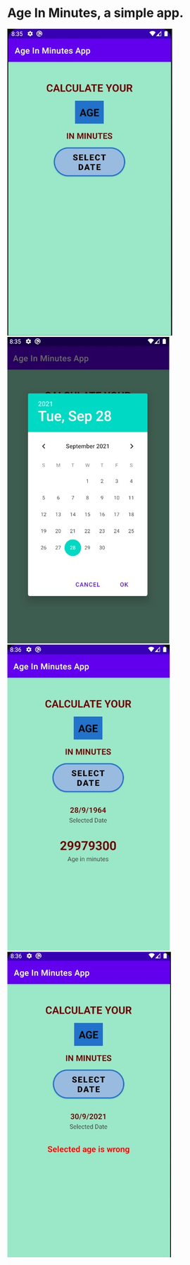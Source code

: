 # Age In Minutes, a simple app.

![alt text](https://github.com/nikifori/Age_In_Minutes_Simple_App/blob/main/screenshots/Screenshot_1.jpg "1")  
![alt text](https://github.com/nikifori/Age_In_Minutes_Simple_App/blob/main/screenshots/Screenshot_2.jpg "2")  
![alt text](https://github.com/nikifori/Age_In_Minutes_Simple_App/blob/main/screenshots/Screenshot_3.jpg "3")  
![alt text](https://github.com/nikifori/Age_In_Minutes_Simple_App/blob/main/screenshots/Screenshot_4.jpg "4")  
